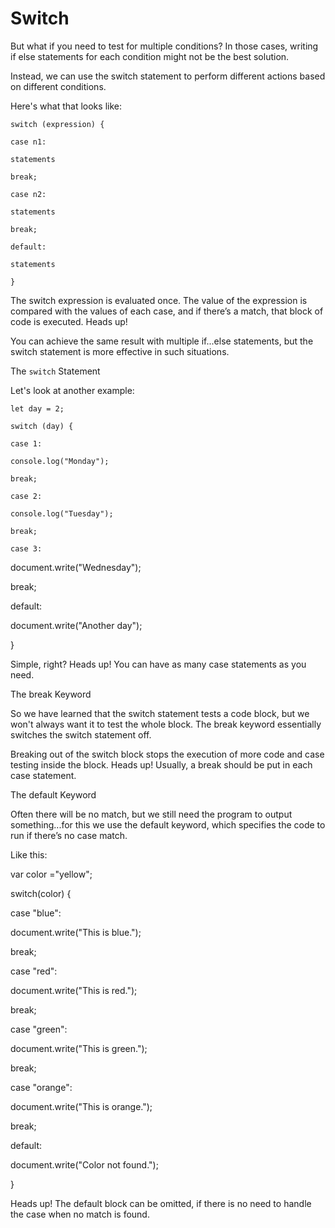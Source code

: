# Switch #

But what if you need to test for multiple conditions? In those cases, writing if else statements for each condition might not be the best solution.

Instead, we can use the switch statement to perform different actions based on different conditions.

Here's what that looks like:

`switch (expression) {` 

`case n1:` 

`statements `

`break; `

`case n2:` 

`statements` 

`break;` 

`default:` 

`statements` 

`}`

The switch expression is evaluated once. The value of the expression is compared with the values of each case, and if there’s a match, that block of code is executed.
Heads up!

You can achieve the same result with multiple if...else statements, but the switch statement is more effective in such situations.

The `switch` Statement


Let's look at another example:

`let day = 2;` 

`switch (day) {` 

`case 1:` 

`console.log("Monday");` 

`break;` 

`case 2:` 

`console.log("Tuesday");` 

`break;` 

`case 3:` 

document.write("Wednesday"); 

break; 

default: 

document.write("Another day"); 

} 

Simple, right?
Heads up!
You can have as many case statements as you need.

The break Keyword

So we have learned that the switch statement tests a code block, but we won't always want it to test the whole block. The break keyword essentially switches the switch statement off.

Breaking out of the switch block stops the execution of more code and case testing inside the block.
Heads up!
Usually, a break should be put in each case statement.

The default Keyword

Often there will be no match, but we still need the program to output something...for this we use the default keyword, which specifies the code to run if there’s no case match.

Like this:

var color ="yellow"; 

switch(color) { 

case "blue": 

document.write("This is blue."); 

break; 

case "red": 

document.write("This is red."); 

break; 

case "green": 

document.write("This is green.");

break; 

case "orange": 

document.write("This is orange."); 

break; 

default: 

document.write("Color not found."); 

} 

Heads up!
The default block can be omitted, if there is no need to handle the case when no match is found.

